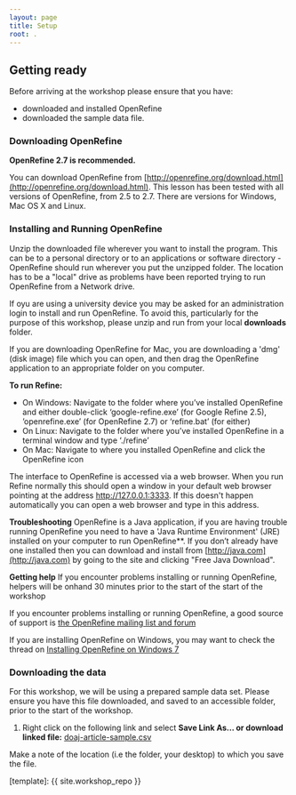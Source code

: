 ```yaml
---
layout: page
title: Setup
root: .
---
```


## Getting ready

Before arriving at the workshop please ensure that you have:  
* downloaded and installed OpenRefine
* downloaded the sample data file.

### Downloading OpenRefine

**OpenRefine 2.7 is recommended.**

You can download OpenRefine from [http://openrefine.org/download.html](http://openrefine.org/download.html). This lesson has been tested with all versions of OpenRefine, from 2.5 to 2.7.  There are versions for Windows, Mac OS X and Linux.

### Installing and Running OpenRefine

Unzip the downloaded file wherever you want to install the program. This can be to a personal directory or to an applications or software directory - OpenRefine should run wherever you put the unzipped folder. The location has to be a "local" drive as problems have been reported trying to run OpenRefine from a Network drive.

If oyu are using a university device you may be asked for an administration login to install and run OpenRefine. To avoid this, particularly for the purpose of this workshop, please unzip and run from your local **downloads** folder.

If you are downloading OpenRefine for Mac, you are downloading a 'dmg' (disk image) file which you can open, and then drag the OpenRefine application to an appropriate folder on you computer.

**To run Refine:**

* On Windows: Navigate to the folder where you’ve installed OpenRefine and either double-click ‘google-refine.exe’ (for Google Refine 2.5), ’openrefine.exe’ (for OpenRefine 2.7) or ‘refine.bat’ (for either)
* On Linux: Navigate to the folder where you’ve installed OpenRefine in a terminal window and type ‘./refine’
* On Mac: Navigate to where you installed OpenRefine and click the OpenRefine icon

The interface to OpenRefine is accessed via a web browser. When you run Refine normally this should open a window in your default web browser pointing at the address http://127.0.0.1:3333. If this doesn't happen automatically you can open a web browser and type in this address.

**Troubleshooting** OpenRefine is a Java application, if you are having trouble running OpenRefine you need to have a 'Java Runtime Environment' (JRE) installed on your computer to run OpenRefine**. If you don’t already have one installed then you can download and install from [http://java.com](http://java.com) by going to the site and clicking "Free Java Download".

**Getting help**
If you encounter problems installing or running OpenRefine, helpers will be onhand 30 minutes prior to the start of the start of the workshop

If you encounter problems installing or running OpenRefine, a good source of support is [the OpenRefine mailing list and forum](https://groups.google.com/forum/?fromgroups#!forum/openrefine)

If you are installing OpenRefine on Windows, you may want to check the thread on [Installing OpenRefine on Windows 7](https://groups.google.com/forum/?fromgroups#!searchin/openrefine/64-bit%7Csort:date/openrefine/vUzqJqJ-sAA/Tb2Om9wvaqgJ)

### Downloading the data

For this workshop, we will be using a prepared sample data set. Please ensure you have this file downloaded, and saved to an accessible folder, prior to the start of the workshop.

1. Right click on the following link and select **Save Link As… or download linked file:** [doaj-article-sample.csv](https://github.com/LibraryCarpentry/lc-open-refine/raw/gh-pages/data/doaj-article-sample.csv)

Make a note of the location (i.e the folder, your desktop) to which you save the file.


[template]: {{ site.workshop_repo }}
